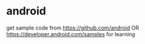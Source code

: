 # android
get sample code from https://github.com/android OR https://developer.android.com/samples for learning

